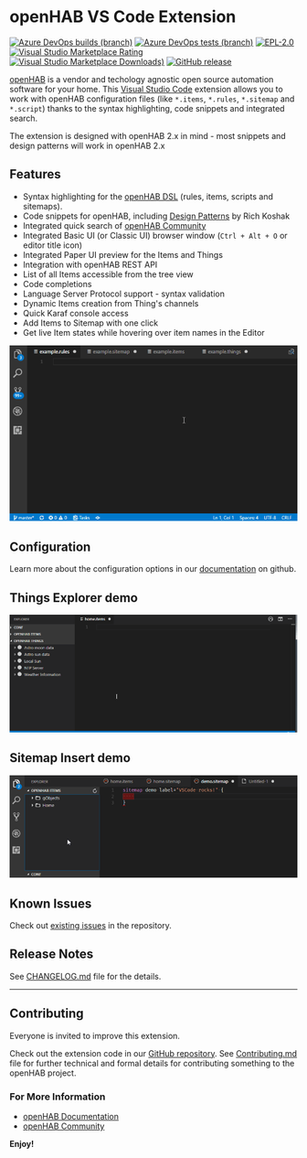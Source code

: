 # openHAB VS Code Extension

[![Azure DevOps builds (branch)][ADOBuildBadgeImage]][ADOBuildBadgeImageLink]
[![Azure DevOps tests (branch)][ADOTestImage]][ADOTestImageLink]
[![EPL-2.0][LicenseBadgeImage]][LicenseBadgeImageLink]
[![Visual Studio Marketplace Rating][MarketplaceRatingBadgeImage]][MarketplaceRatingBadgeImageLink]
[![Visual Studio Marketplace Downloads)][MarketplaceDownloadBadgeImage]][MarketplaceDownloadBadgeImageLink]
[![GitHub release][GitHubReleaseBadge]][GitHubReleaseBadgeLink]

[openHAB](http://www.openhab.org) is a vendor and techology agnostic open source automation software for your home. This [Visual Studio Code](https://code.visualstudio.com) extension allows you to work with openHAB configuration files (like `*.items`, `*.rules`, `*.sitemap` and `*.script`) thanks to the syntax highlighting, code snippets and integrated search.

The extension is designed with openHAB 2.x in mind - most snippets and design patterns will work in openHAB 2.x

## Features

- Syntax highlighting for the [openHAB DSL](https://www.openhab.org/docs/configuration/) (rules, items, scripts and sitemaps).
- Code snippets for openHAB, including [Design Patterns](https://community.openhab.org/tags/designpattern) by Rich Koshak
- Integrated quick search of [openHAB Community](https://community.openhab.org)
- Integrated Basic UI (or Classic UI) browser window (`Ctrl + Alt + O` or editor title icon)
- Integrated Paper UI preview for the Items and Things
- Integration with openHAB REST API
- List of all Items accessible from the tree view
- Code completions
- Language Server Protocol support - syntax validation
- Dynamic Items creation from Thing's channels
- Quick Karaf console access
- Add Items to Sitemap with one click
- Get live Item states while hovering over item names in the Editor

![openHAB2 code snippets](docs/images/openhab-demo.gif)

## Configuration

Learn more about the configuration options in our [documentation](https://github.com/openhab/openhab-vscode/blob/master/docs/USAGE.md) on github.

## Things Explorer demo

![Things Explorer](docs/images/openhab-things.gif)

## Sitemap Insert demo

![Quick insert Items into Sitemap](docs/images/openhab-sitemap-insert.gif)

## Known Issues

Check out [existing issues](https://github.com/openhab/openhab-vscode/issues) in the repository.

## Release Notes

See [CHANGELOG.md](https://github.com/openhab/openhab-vscode/blob/master/CHANGELOG.md) file for the details.

----

## Contributing

Everyone is invited to improve this extension.

Check out the extension code in our [GitHub repository](https://github.com/openhab/openhab-vscode/).
See [Contributing.md](https://github.com/openhab/openhab-vscode/blob/master/CONTRIBUTING.md) file for further technical and formal details for contributing something to the openHAB project.

### For More Information

- [openHAB Documentation](https://www.openhab.org/docs/)
- [openHAB Community](https://community.openhab.org)

**Enjoy!**

[ADOBuildBadgeImage]: https://img.shields.io/azure-devops/build/openhab/82e39b03-2e63-4a34-84ca-3cb57be32202/2/master?logo=azure-pipelines&logoColor=blue
[ADOBuildBadgeImageLink]: https://dev.azure.com/openhab/vscode-openhab/_build?definitionId=2

[ADOTestImage]: https://img.shields.io/azure-devops/tests/openhab/82e39b03-2e63-4a34-84ca-3cb57be32202/2/master?logo=azure-devops&logoColor=blue
[ADOTestImageLink]: https://dev.azure.com/openhab/vscode-openhab/_build?definitionId=2

[LicenseBadgeImage]: https://img.shields.io/badge/license-EPL%202-green.svg (License Information)
[LicenseBadgeImageLink]: https://opensource.org/licenses/EPL-2.0

[MarketplaceRatingBadgeImage]: https://img.shields.io/visual-studio-marketplace/stars/openhab.openhab?color=orange&label=marketplace&logo=visual-studio-code&logoColor=blue (Star rating)
[MarketplaceRatingBadgeImageLink]: https://marketplace.visualstudio.com/items?itemName=openhab.openhab&ssr=false#review-details

[MarketplaceDownloadBadgeImage]: https://img.shields.io/visual-studio-marketplace/d/openhab.openhab?logo=visual-studio-code&logoColor=blue
[MarketplaceDownloadBadgeImageLink]: https://marketplace.visualstudio.com/items?itemName=openhab.openhab

[GitHubReleaseBadge]: https://img.shields.io/github/v/release/openhab/openhab-vscode?include_prereleases (latest by date including pre-releases)
[GitHubReleaseBadgeLink]: https://github.com/openhab/openhab-vscode/releases